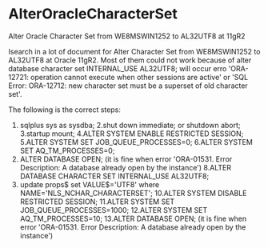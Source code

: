 # AlterOracleCharacterSet
Alter Oracle Character Set from WE8MSWIN1252  to AL32UTF8 at 11gR2

Isearch in a lot of document for Alter Character Set from WE8MSWIN1252  to AL32UTF8 at Oracle 11gR2.
Most of them could not work because of 
alter database character set INTERNAL_USE AL32UTF8; 
will occur erro 'ORA-12721: operation cannot execute when other sessions are active' or 'SQL Error: ORA-12712: new character set must be a superset of old character set'.

The following is the correct steps:
1. sqlplus sys as sysdba;
2.shut down immediate; or shutdown abort;
3.startup mount;
4.ALTER SYSTEM ENABLE RESTRICTED SESSION;
5.ALTER SYSTEM SET JOB_QUEUE_PROCESSES=0;
6.ALTER SYSTEM SET AQ_TM_PROCESSES=0;
7. ALTER DATABASE OPEN; (it is fine when error 'ORA-01531. Error Description: A database already open by the instance')
8.ALTER DATABASE CHARACTER SET INTERNAL_USE AL32UTF8;
9. update props$ set VALUE$='UTF8' where NAME='NLS_NCHAR_CHARACTERSET';
10.ALTER SYSTEM DISABLE RESTRICTED SESSION;
11.ALTER SYSTEM SET JOB_QUEUE_PROCESSES=1000;
12.ALTER SYSTEM SET AQ_TM_PROCESSES=10;
13.ALTER DATABASE OPEN; (it is fine when error 'ORA-01531. Error Description: A database already open by the instance')

